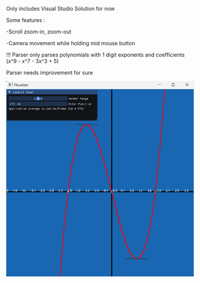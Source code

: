 Only includes Visual Studio Solution for now

Some features : 

-Scroll zoom-in, zoom-out

-Camera movement while holding mid mouse button

!!! Parser only parses polynomials with 1 digit exponents and coefficients (x^9 - x^7 - 3x^3 + 5)

Parser needs improvement for sure

![Alt text](Fisualizer.png)